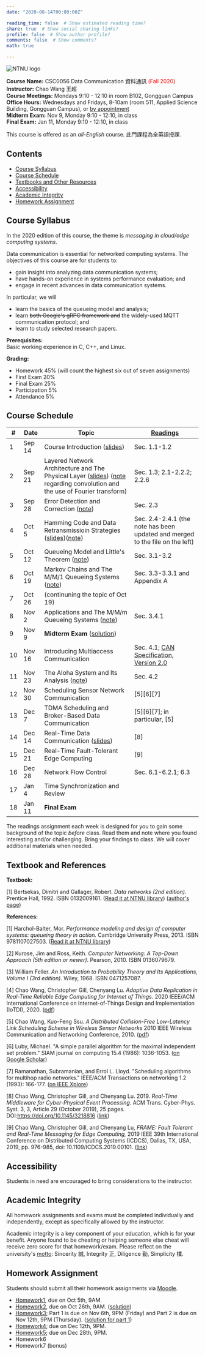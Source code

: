 ```yaml
---
date: "2020-08-14T00:00:00Z"

reading_time: false  # Show estimated reading time?
share: true  # Show social sharing links?
profile: false  # Show author profile?
comments: false  # Show comments?
math: true

---
```

![NTNU logo](../../img/ntnu_logo.png)

**Course Name:** CSC0056 Data Communication 資料通訊 <span style="color:red">(Fall 2020)</span>  
**Instructor:** Chao Wang 王超  
**Course Meetings:** Mondays 9:10 - 12:10 in room B102, Gongguan Campus  
**Office Hours:** Wednesdays and Fridays, 8-10am (room 511, Applied Science Building, Gongguan Campus), or [by appointment](mailto:cw@ntnu.edu.tw)  
**Midterm Exam:** Nov 9, Monday 9:10 - 12:10, in class  
**Final Exam:** Jan 11, Monday 9:10 - 12:10, in class  

This course is offered as an _all-English_ course. 此門課程為全英語授課.

## Contents

* [Course Syllabus](#syllabus) <a name="syllabus"></a>
* [Course Schedule](#schedule)
* [Textbooks and Other Resources](#resource)
* [Accessibility](#accessibility)
* [Academic Integrity](#accessibility)
* [Homework Assignment](#hw)

## Course Syllabus

In the 2020 edition of this course, the theme is _messaging in cloud/edge computing systems_.

Data communication is essential for networked computing systems. The objectives of this course are for students to:  

* gain insight into analyzing data communication systems;
* have hands-on experience in systems performance evaluation; and
* engage in recent advances in data communication systems.

In particular, we will

* learn the basics of the queueing model and analysis;
* learn ~~both Google's gRPC framework and~~ the widely-used MQTT communication protocol; and
* learn to study selected research papers.

**Prerequisites:**  
Basic working experience in C, C++, and Linux.

**Grading:**  
* Homework 45% (will count the highest six out of seven assignments) 
* First Exam 20% <a name="schedule"></a>  
* Final Exam 25%  
* Participation 5%  
* Attendance 5%  

## Course Schedule

| \#  | Date | Topic | [Readings](#resource) |
| --- | ---  | --- | --- |
| 1 | Sep 14   | Course Introduction ([slides](lecture01.pdf))  | Sec. 1.1-1.2 |
| 2 | Sep 21   | Layered Network Architecture and The Physical Layer ([slides](lecture02.pdf)) ([note](note1.pdf) regarding convolution and the use of Fourier transform) | Sec. 1.3; 2.1-2.2.2; 2.2.6 |
| 3 | Sep 28   | Error Detection and Correction ([note](note2.pdf)) | Sec. 2.3 |
| 4 | Oct 5   | Hamming Code and Data Retransmissioin Strategies ([slides](lecture04.pdf))([note](lecture04-note.pdf)) | Sec. 2.4-2.4.1 (the note has been updated and merged to the file on the left)|
| 5 | Oct 12   | Queueing Model and Little's Theorem ([note](1012.pdf)) | Sec. 3.1-3.2 |
| 6 | Oct 19   | Markov Chains and The M/M/1 Queueing Systems ([note](1019.pdf)) | Sec. 3.3-3.3.1 and Appendix A |
| 7 | Oct 26   | (continuning the topic of Oct 19) |  |
| 8 | Nov 2   | Applications and The M/M/m Queueing Systems ([note](1102.pdf)) | Sec. 3.4.1 |
| 9 | Nov 9   | **Midterm Exam** ([solution](midterm2020.pdf)) |  |
| 10 | Nov 16   | Introducing Multiaccess Communication | Sec. 4.1; [CAN Specification, Version 2.0](http://esd.cs.ucr.edu/webres/can20.pdf) |
| 11 | Nov 23   | The Aloha System and Its Analysis ([note](1127.pdf))| Sec. 4.2 |
| 12 | Nov 30   | Scheduling Sensor Network Communication | [5][6][7] |
| 13 | Dec 7   | TDMA Scheduling and Broker-Based Data Communication | [5][6][7]; in particular, [5] |
| 14 | Dec 14   | Real-Time Data Communication ([slides](real-time-data-communication.pdf))| [8] |
| 15 | Dec 21   | Real-Time Fault-Tolerant Edge Computing | [9] |
| 16 | Dec 28   | Network Flow Control | Sec. 6.1-6.2.1; 6.3 |
| 17 | Jan 4   | Time Synchronization and Review |  |
| 18 | Jan 11   | **Final Exam** |  |

<a name="resource"></a> The readings assignment each week is designed for you to gain some background of the topic _before_ class. Read them and note where you found interesting and/or challenging. Bring your findings to class. We will cover additional materials when needed.

## Textbook and References

**Textbook:**

[1] Bertsekas, Dimitri and Gallager, Robert. _Data networks (2nd edition)_. Prentice Hall, 1992. ISBN 0132009161. ([Read it at NTNU library](http://www.lib.ntnu.edu.tw/holding/doQuickSearch.jsp?newQuery=true&searchtype=t&search=Data+Networks)) ([author's page](http://web.mit.edu/dimitrib/www/datanets.html))

**References:**  

[1] Harchol-Balter, Mor. _Performance modeling and design of computer systems: queueing theory in action._ Cambridge University Press, 2013. ISBN 9781107027503. ([Read it at NTNU library](http://www.lib.ntnu.edu.tw/holding/doQuickSearch.jsp?action=view&param=%2Fsearch*cht%3F%2FtPerformance%2Bmodeling%2Band%2Bdesign%2Bof%2Bcomputing%2Bsystems%2Ftperformance%2Bmodeling%2Band%2Bdesign%2Bof%2Bcomputing%2Bsystems%2F-3%252C0%252C0%252CB%2Fframeset%26FF%3Dtperformance%2Bmodeling%2Band%2Bdesign%2Bof%2Bcomputer%2Bsystems%2Bqueueing%2Btheory%2Bin%2Baction%261%252C1%252C%2Findexsort%3D-))

[2] Kurose, Jim and Ross, Keith. _Computer Networking: A Top-Down Approach (5th edition or newer)_. Pearson, 2010. ISBN 0136079679.

[3] William Feller. _An Introduction to Probability Theory and Its Applications, Volume I (3rd edition)_. Wiley, 1968. ISBN 0471257087.

[4] Chao Wang, Christopher Gill, Chenyang Lu. _Adaptive Data Replication in Real-Time Reliable Edge Computing for Internet of Things._ 2020 IEEE/ACM International Conference on Internet-of-Things Design and Implementation (IoTDI), 2020. ([pdf](https://wangc86.github.io/publication/iotdi20/iotdi20.pdf))

[5] Chao Wang, Kuo-Feng Ssu. _A Distributed Collision-Free Low-Latency Link Scheduling Scheme in Wireless Sensor Networks_ 2010 IEEE Wireless Communication and Networking Conference, 2010. ([pdf](https://wangc86.github.io/publication/wcnc10/wcnc10.pdf))

[6] Luby, Michael. "A simple parallel algorithm for the maximal independent set problem." SIAM journal on computing 15.4 (1986): 1036-1053. ([on Google Scholar](https://scholar.google.com/scholar?hl=zh-TW&as_sdt=0%2C5&q=A+simple+parallel+algorithm+for+the+maximal+independent+set+problem&btnG=))

[7] Ramanathan, Subramanian, and Errol L. Lloyd. "Scheduling algorithms for multihop radio networks." IEEE/ACM Transactions on networking 1.2 (1993): 166-177. ([on IEEE Xplore](https://ieeexplore.ieee.org/abstract/document/222924))

[8] Chao Wang, Christopher Gill, and Chenyang Lu. 2019. _Real-Time Middleware for Cyber-Physical Event Processing._ ACM Trans. Cyber-Phys. Syst. 3, 3, Article 29 (October 2019), 25 pages. DOI:https://doi.org/10.1145/3218816 ([link](https://dl.acm.org/doi/10.1145/3218816))

[9] Chao Wang, Christopher Gill, and Chenyang Lu, _FRAME: Fault Tolerant and Real-Time Messaging for Edge Computing,_ 2019 IEEE 39th International Conference on Distributed Computing Systems (ICDCS), Dallas, TX, USA, 2019, pp. 976-985, doi: 10.1109/ICDCS.2019.00101. ([link](https://ieeexplore.ieee.org/abstract/document/8884849))

<a name="accessibility"></a>

## Accessibility
<a name="integrity"></a>

Students in need are encouraged to bring considerations to the instructor. 

## Academic Integrity

All homework assignments and exams must be completed individually and independently, except as specifically allowed by the instructor. 

<a name="hw"></a>
Academic integrity is a key component of your education, which is for your benefit. Anyone found to be cheating or helping someone else cheat will receive zero score for that homework/exam. Please reflect on the university's [motto](http://archives.lib.ntnu.edu.tw/c2/c2_1.jsp): Sincerity 誠, Integrity 正, Diligence 勤, Simplicity 樸.

## Homework Assignment 

Students should submit all their homework assignments via [Moodle](https://moodle.ntnu.edu.tw/).

* [Homework1](https://github.com/wangc86/csc0056/blob/master/Homework1.md), due on Oct 5th, 9AM.
* [Homework2](https://github.com/wangc86/csc0056), due on Oct 26th, 9AM. ([solution](hw2_solution.pdf))
* [Homework3](https://github.com/wangc86/csc0056); Part 1 is due on Nov 6th, 9PM (Friday) and Part 2 is due on Nov 12th, 9PM (Thursday). ([solution for part 1](hw3_solution_part1.pdf))
* [Homework4](https://github.com/wangc86/csc0056); due on Dec 12th, 9PM.
* [Homework5](https://github.com/wangc86/csc0056); due on Dec 28th, 9PM.
* Homework6
* Homework7 (bonus)
